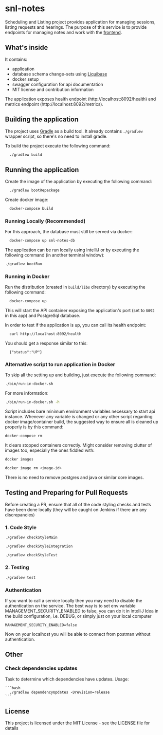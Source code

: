 # snl-notes
Scheduling and Listing project provides application for managing sessions, listing requests and hearings.
The purpose of this service is to provide endpoints for managing notes and work with the [frontend](https://github.com/hmcts/snl-frontend). 


## What's inside

It contains:
 * application
 * database schema change-sets using [Liquibase](https://www.liquibase.org/)
 * docker setup
 * swagger configuration for api documentation
 * MIT license and contribution information

The application exposes health endpoint (http://localhost:8092/health) and metrics endpoint
(http://localhost:8092/metrics).

## Building the application

The project uses [Gradle](https://gradle.org) as a build tool. It already contains
`./gradlew` wrapper script, so there's no need to install gradle.

To build the project execute the following command:

```bash
  ./gradlew build
```

## Running the application

Create the image of the application by executing the following command:

```bash
  ./gradlew bootRepackage
```

Create docker image:

```bash
  docker-compose build
```

### Running Locally (Recommended)

For this approach, the database must still be served via docker:
```bash
  docker-compose up snl-notes-db
```

The application can be run locally using IntelliJ or by executing the following command (in another terminal window):
```bash
./gradlew bootRun
```

### Running in Docker

Run the distribution (created in `build/libs` directory)
by executing the following command:

```bash
  docker-compose up
```

This will start the API container exposing the application's port
(set to `8092` in this app) and PostgreSql database.

In order to test if the application is up, you can call its health endpoint:

```bash
  curl http://localhost:8092/health
```

You should get a response similar to this:

```
  {"status":"UP"}
```

### Alternative script to run application in Docker

To skip all the setting up and building, just execute the following command:

```bash
./bin/run-in-docker.sh
```

For more information:

```bash
./bin/run-in-docker.sh -h
```

Script includes bare minimum environment variables necessary to start api instance. Whenever any variable is changed or any other script regarding docker image/container build, the suggested way to ensure all is cleaned up properly is by this command:

```bash
docker-compose rm
```

It clears stopped containers correctly. Might consider removing clutter of images too, especially the ones fiddled with:

```bash
docker images

docker image rm <image-id>
```

There is no need to remove postgres and java or similar core images.

## Testing and Preparing for Pull Requests

Before creating a PR, ensure that all of the code styling checks and tests have been done locally (they will be caught on Jenkins if there are any discrepancies)

### 1. Code Style

```bash
./gradlew checkStyleMain

./gradlew checkStyleIntegration

./gradlew checkStyleTest
```

### 2. Testing

```bash
./gradlew test
```

### Authentication

If you want to call a service locally then you may need to disable the authentication on the service.
The best way is to set env variable MANAGEMENT_SECURITY_ENABLED to false, you can do it in IntelliJ Idea in the build configuration, i.e. DEBUG, 
or simply just on your local computer
```
MANAGEMENT_SECURITY_ENABLED=false
```
Now on your localhost you will be able to connect from postman without authentication.

## Other
### Check dependencies updates

Task to determine which dependencies have updates. Usage:

    ```bash
      ./gradlew dependencyUpdates -Drevision=release
    ```

## License

This project is licensed under the MIT License - see the [LICENSE](LICENSE) file for details

